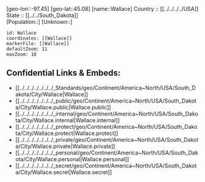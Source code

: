 ﻿---
location: [45.08,-97.45] 
mapzoom: [7,12] 
mapmarker: city 
type: City
tags:
- geo/City


SpocWebEntityId: 14091
isDeleted: false
confidential: public

---
[geo-lon::-97.45] 
[geo-lat::45.08] 
[name::Wallace] 
Country :: [[../../../../USA]]  
State :: [[../../South_Dakota]]  
[Population::] 
[Unknown::] 


```leaflet
id: Wallace
coordinates: [[Wallace]] 
markerFile: [[Wallace]] 
defaultZoom: 11 
maxZoom: 18
```


## Confidential Links & Embeds: 
- [[../../../../../../../_Standards/geo/Continent/America~North/USA/South_Dakota/City/Wallace|Wallace]] 
- [[../../../../../../../_public/geo/Continent/America~North/USA/South_Dakota/City/Wallace.public|Wallace.public]] 
- [[../../../../../../../_internal/geo/Continent/America~North/USA/South_Dakota/City/Wallace.internal|Wallace.internal]] 
- [[../../../../../../../_protect/geo/Continent/America~North/USA/South_Dakota/City/Wallace.protect|Wallace.protect]] 
- [[../../../../../../../_private/geo/Continent/America~North/USA/South_Dakota/City/Wallace.private|Wallace.private]] 
- [[../../../../../../../_personal/geo/Continent/America~North/USA/South_Dakota/City/Wallace.personal|Wallace.personal]] 
- [[../../../../../../../_secret/geo/Continent/America~North/USA/South_Dakota/City/Wallace.secret|Wallace.secret]] 

